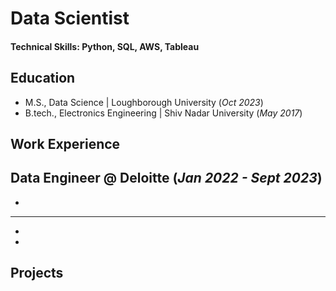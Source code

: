 # Data Scientist

#### Technical Skills: Python, SQL, AWS, Tableau

## Education						       		
- M.S., Data Science	| Loughborough University	(_Oct 2023_)        		
- B.tech., Electronics Engineering | Shiv Nadar University (_May 2017_)

## Work Experience
**Data Engineer @ Deloitte (_Jan 2022 - Sept 2023_)**
- 
- 

** **
- 
- 

## Projects
### 

